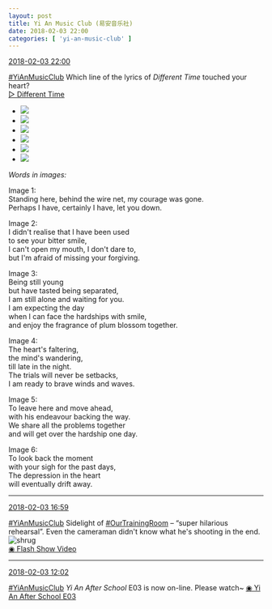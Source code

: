 ```yaml
---
layout: post
title: Yi An Music Club (易安音乐社)
date: 2018-02-03 22:00
categories: [ 'yi-an-music-club' ]
---
```


<div class="weibo-info">
  <a href="https://weibo.com/6094546964/G1s0A8BWx">2018-02-03 22:00</a>
</div>

[#YiAnMusicClub](https://weibo.com/p/100808beae2e3e05b17b64f63ebedca39f19b2/super_index) Which line of the lyrics of *Different Time* touched your heart?  
[▷ Different Time](https://weibo.com/p/10151501_100425171)

<!-- more -->

<ul class="weibo-pic-list-2">
  <li class="weibo-pic">
    <a href="http://wx2.sinaimg.cn/mw690/006Es64Aly1fo3lt9kr8kj30yi0jcn3n.jpg"><img src="http://wx2.sinaimg.cn/thumb150/006Es64Aly1fo3lt9kr8kj30yi0jcn3n.jpg"/></a>
  </li>
  <li class="weibo-pic">
    <a href="http://wx4.sinaimg.cn/mw690/006Es64Aly1fo3lt9wc35j30yi0jctc5.jpg"><img src="http://wx4.sinaimg.cn/thumb150/006Es64Aly1fo3lt9wc35j30yi0jctc5.jpg"/></a>
  </li>
  <li class="weibo-pic">
    <a href="http://wx2.sinaimg.cn/mw690/006Es64Aly1fo3ltabyk4j31yi13o4a2.jpg"><img src="http://wx2.sinaimg.cn/thumb150/006Es64Aly1fo3ltabyk4j31yi13o4a2.jpg"/></a>
  </li>
  <li class="weibo-pic">
    <a href="http://wx2.sinaimg.cn/mw690/006Es64Aly1fo3ltapbpfj30yi0jcafo.jpg"><img src="http://wx2.sinaimg.cn/thumb150/006Es64Aly1fo3ltapbpfj30yi0jcafo.jpg"/></a>
  </li>
  <li class="weibo-pic">
    <a href="http://wx4.sinaimg.cn/mw690/006Es64Aly1fo3ltb6lccj31lf0wcakv.jpg"><img src="http://wx4.sinaimg.cn/thumb150/006Es64Aly1fo3ltb6lccj31lf0wcakv.jpg"/></a>
  </li>
  <li class="weibo-pic">
    <a href="http://wx4.sinaimg.cn/mw690/006Es64Aly1fo3ltbxfh0j30z90ju7be.jpg"><img src="http://wx4.sinaimg.cn/thumb150/006Es64Aly1fo3ltbxfh0j30z90ju7be.jpg"/></a>
  </li>
</ul>

*Words in images:*

Image 1:  
Standing here, behind the wire net, my courage was gone.  
Perhaps I have, certainly I have, let you down.

Image 2:  
I didn't realise that I have been used  
to see your bitter smile,  
I can't open my mouth, I don't dare to,  
but I'm afraid of missing your forgiving.

Image 3:  
Being still young  
but have tasted being separated,  
I am still alone and waiting for you.  
I am expecting the day  
when I can face the hardships with smile,  
and enjoy the fragrance of plum blossom together.

Image 4:  
The heart's faltering,  
the mind's wandering,  
till late in the night.  
The trials will never be setbacks,  
I am ready to brave winds and waves.

Image 5:  
To leave here and move ahead,  
with his endeavour backing the way.  
We share all the problems together  
and will get over the hardship one day.

Image 6:  
To look back the moment  
with your sigh for the past days,  
The depression in the heart  
will eventually drift away.

---

<div class="weibo-info">
  <a href="https://weibo.com/6094546964/G1q2AoZ1u">2018-02-03 16:59</a>
</div>

[#YiAnMusicClub](https://weibo.com/p/100808beae2e3e05b17b64f63ebedca39f19b2/super_index) Sidelight of [#OurTrainingRoom](https://weibo.com/p/100808980da3b9682ac1e47ba4bdf6540b7a03) – “super hilarious rehearsal”. Even the cameraman didn't know what he's shooting in the end. ![shrug](https://img.t.sinajs.cn/t4/appstyle/expression/ext/normal/09/pcmoren_tanshou_org.png)  
[◉ Flash Show Video](http://www.miaopai.com/show/aREnLU5lSHTpEeTNbotCkj7ftSW3Exhx0uy-lQ__.htm)

---

<div class="weibo-info">
  <a href="https://weibo.com/6094546964/G1o69BFEV">2018-02-03 12:02</a>
</div>

[#YiAnMusicClub](https://weibo.com/p/100808beae2e3e05b17b64f63ebedca39f19b2/super_index) *Yi An After School* E03 is now on-line. Please watch~ [◉ Yi An After School E03](https://v.qq.com/x/cover/fnw4e3ggoyx5nhh.html)
